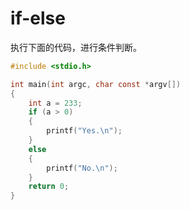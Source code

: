 # if-else

执行下面的代码，进行条件判断。

```c
#include <stdio.h>

int main(int argc, char const *argv[])
{
    int a = 233;
    if (a > 0)
    {
        printf("Yes.\n");
    }
    else
    {
        printf("No.\n");
    }
    return 0;
}
```

